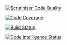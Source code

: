[![Scrutinizer Code Quality](https://scrutinizer-ci.com/g/JockeTS/mvc-me-page/badges/quality-score.png?b=main)](https://scrutinizer-ci.com/g/JockeTS/mvc-me-page/?branch=main)

[![Code Coverage](https://scrutinizer-ci.com/g/JockeTS/mvc-me-page/badges/coverage.png?b=main)](https://scrutinizer-ci.com/g/JockeTS/mvc-me-page/?branch=main)

[![Build Status](https://scrutinizer-ci.com/g/JockeTS/mvc-me-page/badges/build.png?b=main)](https://scrutinizer-ci.com/g/JockeTS/mvc-me-page/build-status/main)

[![Code Intelligence Status](https://scrutinizer-ci.com/g/JockeTS/mvc-me-page/badges/code-intelligence.svg?b=main)](https://scrutinizer-ci.com/code-intelligence)